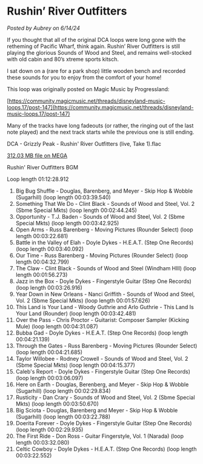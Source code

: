 # Rushin’ River Outfitters

*Posted by Aubrey on 6/14/24*

If you thought that all of the original DCA loops were long gone with the retheming of Pacific Wharf, think again. Rushin’ River Outfitters is still playing the glorious Sounds of Wood and Steel, and remains well-stocked with old cabin and 80’s xtreme sports kitsch.

I sat down on a (rare for a park shop) little wooden bench and recorded these sounds for you to enjoy from the comfort of your home!

This loop was originally posted on Magic Music by Progressland:

[https://community.magicmusic.net/threads/disneyland-music-loops.17/post-147](https://community.magicmusic.net/threads/disneyland-music-loops.17/post-147)

Many of the tracks have long fadeouts (or rather, the ringing out of the last note played) and the next track starts while the previous one is still ending.

DCA - Grizzly Peak - Rushin' River Outfitters (live, Take 1).flac

[312.03 MB file on MEGA](https://mega.nz/file/84hQgTyS#eoIiE3G_HADcMc0uEmB8DWaH_NU8B3QqP0z2p5nf2nI)

Rushin' River Outfitters BGM

Loop length 01:12:28.912

1. Big Bug Shuffle - Douglas, Barenberg, and Meyer - Skip Hop & Wobble (Sugarhill) (loop length 00:03:39.540)
2. Something That We Do - Clint Black - Sounds of Wood and Steel, Vol. 2 (Sbme Special Mkts) (loop length 00:02:44.245)
3. Opportunity - T.J. Baden - Sounds of Wood and Steel, Vol. 2 (Sbme Special Mkts) (loop length 00:03:42.925)
4. Open Arms - Russ Barenberg - Moving Pictures (Rounder Select) (loop length 00:03:22.681)
5. Battle in the Valley of Elah - Doyle Dykes - H.E.A.T. (Step One Records) (loop length 00:03:40.092)
6. Our Time - Russ Barenberg - Moving Pictures (Rounder Select) (loop length 00:04:32.799)
7. The Claw - Clint Black - Sounds of Wood and Steel (Windham HIll) (loop length 00:01:56.273)
8. Jazz in the Box - Doyle Dykes - Fingerstyle Guitar (Step One Records) (loop length 00:03:26.916)
9. Year Down in New Orleans - Nanci Griffith - Sounds of Wood and Steel, Vol. 2 (Sbme Special Mkts) (loop length 00:01:57.626)
10. This Land is Your Land - Woody Guthrie and Arlo Guthrie - This Land Is Your Land (Rounder) (loop length 00:03:42.481)
11. Over the Pass - Chris Proctor - Guitarist: Composer Sampler (Kicking Mule) (loop length 00:04:31.087)
12. Bubba Gad - Doyle Dykes - H.E.A.T. (Step One Records) (loop length 00:04:21.139)
13. Through the Gates - Russ Barenberg - Moving Pictures (Rounder Select) (loop length 00:04:21.685)
14. Taylor Willobee - Rodney Crowell - Sounds of Wood and Steel, Vol. 2 (Sbme Special Mkts) (loop length 00:04:15.377)
15. Caleb's Report - Doyle Dykes - Fingerstyle Guitar (Step One Records) (loop length 00:03:06.097)
16. Here on Earth - Douglas, Berenberg, and Meyer - Skip Hop & Wobble (Sugarhill) (loop length 00:02:29.834)
17. Rusticity - Dan Crary - Sounds of Wood and Steel, Vol. 2 (Sbme Special Mkts) (loop length 00:03:50.670)
18. Big Sciota - Douglas, Barenberg and Meyer - Skip Hop & Wobble (Sugarhill) (loop length 00:03:22.788)
19. Doerita Forever - Doyle Dykes - Fingerstyle Guitar (Step One Records) (loop length 00:02:29.935)
20. The First Ride - Don Ross - Guitar Fingerstyle, Vol. 1 (Narada) (loop length 00:03:32.080)
21. Celtic Cowboy - Doyle Dykes - H.E.A.T. (Step One Records) (loop length 00:03:22.552)